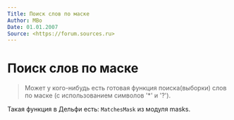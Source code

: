 ```yaml
---
Title: Поиск слов по маске
Author: MBo
Date: 01.01.2007
Source: <https://forum.sources.ru>
---
```



Поиск слов по маске
===================

> Может у кого-нибудь есть готовая функция поиска(выборки) слов по маске
> (с использованием символов '\*' и '?').

Такая функция в Дельфи есть: `MatchesMask` из модуля masks.

